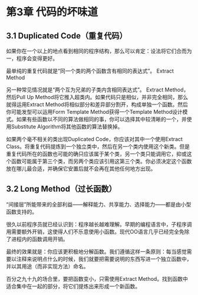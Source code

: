 # 第3章 代码的坏味道

## 3.1 Duplicated Code（重复代码）

如果你在一个以上的地点看到相同的程序结构，那么可以肯定：设法将它们合而为一，程序会变得更好。

最单纯的重复代码就是“同一个类的两个函数含有相同的表达式”。	Extract Method

另一种常见情况就是“两个互为兄弟的子类内含相同表达式”。	Extract Method，然后Pull Up Method将它推入超类内。如果代码只是相似，并非完全相同，那么就得运用Extract Method将相似部分和差异部分割开，构成单独一个函数。然后你可能发型可以运用Form Template Method获得一个Template Method设计模式。如果有些函数以不同的算法做相同的事，你可以选择其中较清晰的一个，并使用Substitute Algorithm将其他函数的算法替换掉。

如果两个毫不相关的类出现Duplicated Code，你应该对其中一个使用Extract Class。将重复代码提炼到一个独立类中，然后在另一个类内使用这个新类。但是重复代码所在的函数也可能的确只应该属于某个类，另一个类只能调用它，抑或这个函数可能属于第三个类，而另两个类应该引用这第三个类。你必须决定这个函数放在哪儿最合适，并确保它安置后就不会再在其他任何地方出现。

## 3.2 Long Method（过长函数）

“间接层”所能带来的全部利益——解释能力、共享能力、选择能力——都是由小型函数支持的。

很久以前程序员就已经认识到：程序越长越难理解。早期的编程语言中，子程序调用需要额外开销，这使得人们不乐意使用小函数。现代OO语言几乎已经完全免除了进程内的函数调用开销。

最终的效果就是：你应该更积极地分解函数。我们遵循这样一条原则：每当感觉需要以注释来说明点什么的时候，我们就要把需要说明的东西写进一个独立函数中，并以其用途（而非实现方法）命名。

百分之九十九的场合里，要把函数变小，只需使用Extract Method。找到函数中适合集中在一起的部分，将它们提炼出来形成一个新函数。